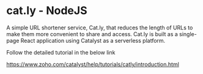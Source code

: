 # cat.ly - NodeJS

A simple URL shortener service, Cat.ly, that reduces the length of URLs to make them more convenient to share and access. Cat.ly is built as a single-page React application using Catalyst as a serverless platform. 

Follow the detailed tutorial in the below link

https://www.zoho.com/catalyst/help/tutorials/catly/introduction.html

